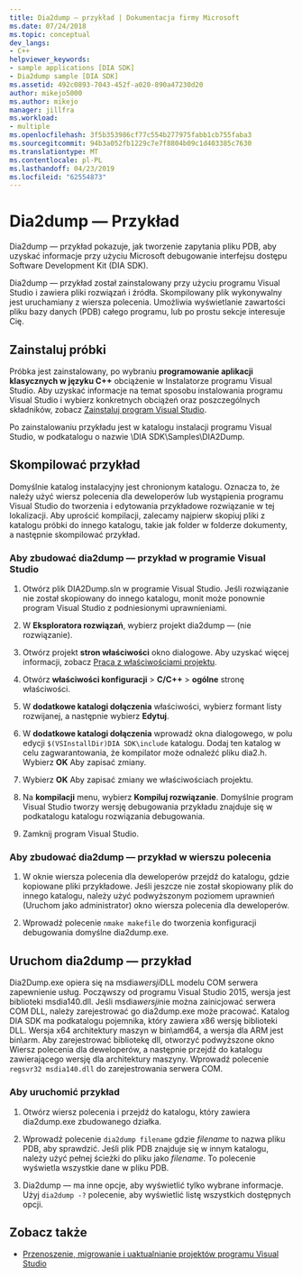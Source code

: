 ```yaml
---
title: Dia2dump — przykład | Dokumentacja firmy Microsoft
ms.date: 07/24/2018
ms.topic: conceptual
dev_langs:
- C++
helpviewer_keywords:
- sample applications [DIA SDK]
- Dia2dump sample [DIA SDK]
ms.assetid: 492c0893-7043-452f-a020-890a47230d20
author: mikejo5000
ms.author: mikejo
manager: jillfra
ms.workload:
- multiple
ms.openlocfilehash: 3f5b353986cf77c554b277975fabb1cb755faba3
ms.sourcegitcommit: 94b3a052fb1229c7e7f8804b09c1d403385c7630
ms.translationtype: MT
ms.contentlocale: pl-PL
ms.lasthandoff: 04/23/2019
ms.locfileid: "62554873"
---
```

# <a name="dia2dump-sample"></a>Dia2dump — Przykład

Dia2dump — przykład pokazuje, jak tworzenie zapytania pliku PDB, aby uzyskać informacje przy użyciu Microsoft debugowanie interfejsu dostępu Software Development Kit (DIA SDK).

Dia2dump — przykład został zainstalowany przy użyciu programu Visual Studio i zawiera pliki rozwiązań i źródła. Skompilowany plik wykonywalny jest uruchamiany z wiersza polecenia. Umożliwia wyświetlanie zawartości pliku bazy danych (PDB) całego programu, lub po prostu sekcje interesuje Cię.

## <a name="install-the-sample"></a>Zainstaluj próbki

Próbka jest zainstalowany, po wybraniu **programowanie aplikacji klasycznych w języku C++** obciążenie w Instalatorze programu Visual Studio. Aby uzyskać informacje na temat sposobu instalowania programu Visual Studio i wybierz konkretnych obciążeń oraz poszczególnych składników, zobacz [Zainstaluj program Visual Studio](../../install/install-visual-studio.md).

Po zainstalowaniu przykładu jest w katalogu instalacji programu Visual Studio, w podkatalogu o nazwie \DIA SDK\Samples\DIA2Dump.

## <a name="build-the-sample"></a>Skompilować przykład

Domyślnie katalog instalacyjny jest chronionym katalogu. Oznacza to, że należy użyć wiersz polecenia dla deweloperów lub wystąpienia programu Visual Studio do tworzenia i edytowania przykładowe rozwiązanie w tej lokalizacji. Aby uprościć kompilacji, zalecamy najpierw skopiuj pliki z katalogu próbki do innego katalogu, takie jak folder w folderze dokumenty, a następnie skompilować przykład.

### <a name="to-build-the-dia2dump-sample-in-visual-studio"></a>Aby zbudować dia2dump — przykład w programie Visual Studio

1. Otwórz plik DIA2Dump.sln w programie Visual Studio. Jeśli rozwiązanie nie został skopiowany do innego katalogu, monit może ponownie program Visual Studio z podniesionymi uprawnieniami.

1. W **Eksploratora rozwiązań**, wybierz projekt dia2dump — (nie rozwiązanie).

1. Otwórz projekt **stron właściwości** okno dialogowe. Aby uzyskać więcej informacji, zobacz [Praca z właściwościami projektu](/cpp/ide/working-with-project-properties).

1. Otwórz **właściwości konfiguracji** > **C/C++** > **ogólne** stronę właściwości.

1. W **dodatkowe katalogi dołączenia** właściwości, wybierz formant listy rozwijanej, a następnie wybierz **Edytuj**.

1. W **dodatkowe katalogi dołączenia** wprowadź okna dialogowego, w polu edycji `$(VSInstallDir)DIA SDK\include` katalogu. Dodaj ten katalog w celu zagwarantowania, że kompilator może odnaleźć pliku dia2.h. Wybierz **OK** Aby zapisać zmiany.

1. Wybierz **OK** Aby zapisać zmiany we właściwościach projektu.

1. Na **kompilacji** menu, wybierz **Kompiluj rozwiązanie**. Domyślnie program Visual Studio tworzy wersję debugowania przykładu znajduje się w podkatalogu katalogu rozwiązania debugowania.

1. Zamknij program Visual Studio.

### <a name="to-build-the-dia2dump-sample-at-the-command-line"></a>Aby zbudować dia2dump — przykład w wierszu polecenia

1. W oknie wiersza polecenia dla deweloperów przejdź do katalogu, gdzie kopiowane pliki przykładowe. Jeśli jeszcze nie został skopiowany plik do innego katalogu, należy użyć podwyższonym poziomem uprawnień (Uruchom jako administrator) okno wiersza polecenia dla deweloperów.

1. Wprowadź polecenie `nmake makefile` do tworzenia konfiguracji debugowania domyślne dia2dump.exe.

## <a name="run-the-dia2dump-sample"></a>Uruchom dia2dump — przykład

Dia2Dump.exe opiera się na msdia*wersji*DLL modelu COM serwera zapewnienie usług. Począwszy od programu Visual Studio 2015, wersja jest biblioteki msdia140.dll. Jeśli msdia*wersji*nie można zainicjować serwera COM DLL, należy zarejestrować go dia2dump.exe może pracować. Katalog DIA SDK ma podkatalogu pojemnika, który zawiera x86 wersję biblioteki DLL. Wersja x64 architektury maszyn w bin\amd64, a wersja dla ARM jest bin\arm. Aby zarejestrować bibliotekę dll, otworzyć podwyższone okno Wiersz polecenia dla deweloperów, a następnie przejdź do katalogu zawierającego wersję dla architektury maszyny. Wprowadź polecenie `regsvr32 msdia140.dll` do zarejestrowania serwera COM.

### <a name="to-run-the-sample"></a>Aby uruchomić przykład

1. Otwórz wiersz polecenia i przejdź do katalogu, który zawiera dia2dump.exe zbudowanego działka.

1. Wprowadź polecenie `dia2dump filename` gdzie *filename* to nazwa pliku PDB, aby sprawdzić. Jeśli plik PDB znajduje się w innym katalogu, należy użyć pełnej ścieżki do pliku jako *filename*. To polecenie wyświetla wszystkie dane w pliku PDB.

1. Dia2dump — ma inne opcje, aby wyświetlić tylko wybrane informacje. Użyj `dia2dump -?` polecenie, aby wyświetlić listę wszystkich dostępnych opcji.

## <a name="see-also"></a>Zobacz także

- [Przenoszenie, migrowanie i uaktualnianie projektów programu Visual Studio](../../porting/port-migrate-and-upgrade-visual-studio-projects.md)
